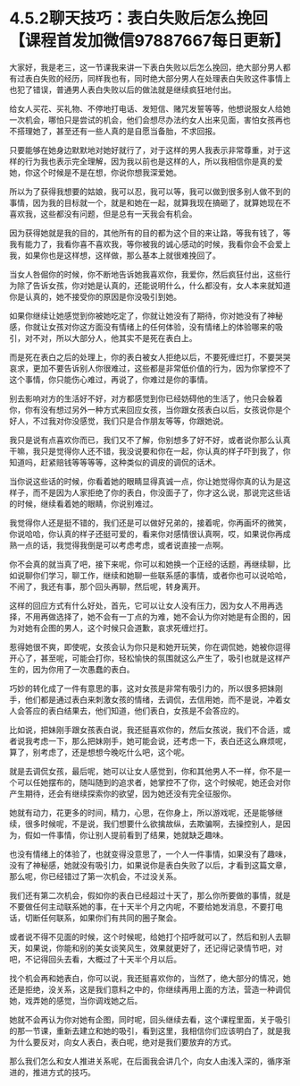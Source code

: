 # 4.5.2聊天技巧：表白失败后怎么挽回【课程首发加微信97887667每日更新】

大家好，我是老三，这一节课我来讲一下表白失败以后怎么挽回，绝大部分男人都有过表白失败的经历，同样我也有，同时绝大部分男人在处理表白失败这件事情上也犯了错误，普通男人表白失败以后的做法就是继续疯狂地付出。

给女人买花、买礼物、不停地打电话、发短信、赌咒发誓等等，他想说服女人给她一次机会，哪怕只是尝试的机会，他们会想尽办法约女人出来见面，害怕女孩再也不搭理她了，甚至还有一些人真的是自愿当备胎，不求回报。

只要能够在她身边默默地对她好就行了，对于这样的男人我表示非常尊重，对于这样的行为我也表示完全理解，因为我以前也是这样的人，所以我相信你是真的爱她，你这个时候是不是在想，你说你想我深爱她。

所以为了获得我想要的姑娘，我可以忍，我可以等，我可以做到很多别人做不到的事情，因为我的目标就一个，就是和她在一起，就算我现在搞砸了，就算她现在不喜欢我，这些都没有问题，但是总有一天我会有机会。

因为获得她就是我的目的，其他所有的目的都为这个目的来让路，等我有钱了，等我有能力了，我看你喜不喜欢我，等你被我的诚心感动的时候，我看你会不会爱上我，如果你也是这样想，这样做，那么基本上就很难挽回了。

当女人咎倔你的时候，你不断地告诉她我喜欢你，我爱你，然后疯狂付出，这些行为除了告诉女孩，你对她是认真的，还能说明什么，什么都没有，女人本来就知道你是认真的，她不接受你的原因是你没吸引到她。

如果你继续让她感觉到你被她吃定了，你就让她没有了期待，你对她没有了神秘感，你就让女孩对你这方面没有情绪上的任何体验，没有情绪上的体验哪来的吸引，对不对，所以大部分人，他其实不是死在表白上。

而是死在表白之后的处理上，你的表白被女人拒绝以后，不要死缠烂打，不要哭哭哀求，更加不要告诉别人你很难过，这些都是非常低价值的行为，因为你掌控不了这个事情，你只能伤心难过，再说了，你难过是你的事情。

别去影响对方的生活好不好，对方都感觉到你已经妨碍他的生活了，他只会躲着你，你有没有想过另外一种方式来回应女孩，当你跟女孩表白以后，女孩说你是个好人，不过我对你没感觉，我们只是合作朋友等等，你跟她说。

我只是说有点喜欢你而已，我们又不了解，你别想多了好不好，或者说你那么认真干嘛，我只是觉得你人还不错，我没说要和你在一起，你认真的样子吓到我了，你知道吗，赶紧赔钱等等等等，这种类似的调皮的调侃的话术。

当你说这些话的时候，你看着她的眼睛显得真诚一点，你让她觉得你真的认为是这样子，而不是因为人家拒绝了你的表白，你没面子了，你才这么说，那说完这些话的时候，继续看着她的眼睛，你说别难过。

我觉得你人还是挺不错的，我们还是可以做好兄弟的，接着呢，你再画坏的微笑，你说哈哈，你认真的样子还挺可爱的，看来你对感情很认真啊，哎，如果说你再成熟一点的话，我觉得我倒是可以考虑考虑，或者说直接一点啊。

你不会真的就当真了吧，接下来呢，你可以和她换一个正经的话题，再继续聊，比如说聊你们学习，聊工作，继续和她聊一些联系感的事情，或者你也可以说哈哈，不闹了，我还有事，那个回头再聊，然后呢，转身离开。

这样的回应方式有什么好处，首先，它可以让女人没有压力，因为女人不用再选择，不用再做选择了，她不会有一丁点的为难，她不会认为你对她是有企图的，因为对她有企图的男人，这个时候只会道歉，哀求死缠烂打。

惹得她很不爽，即使呢，女孩会认为你只是和她开玩笑，你在调侃她，她被你逗得开心了，甚至呢，可能会打你，轻松愉快的氛围就这么产生了，吸引也就是这样产生的，因为你用了一次愚蠢的表白。

巧妙的转化成了一件有意思的事，这对女孩是非常有吸引力的，所以很多把妹刚手，他们都是通过表白来刺激女孩的情绪，去调侃，去信用她，而不是说，冲着女人会答应的表白结果去，他们知道，他们表白，女孩是不会答应的。

比如说，把妹刚手跟女孩表白说，我还挺喜欢你的，然后女孩说，我们不合适，或者说我考虑一下，那么把妹刚手，她可能会说，还考虑一下，表白还这么麻烦呢，算了，别考虑了，还是想想今晚吃什么吧，这个呢。

就是去调侃女孩，最后呢，她可以让女人感觉到，你和其他男人不一样，你不是一个可以任她摆布的，随叫随到的追求者，她掌控不了你，这个时候呢，她还会对你产生期待，还会有继续探索你的欲望，因为她还没有完全征服你。

她就有动力，花更多的时间，精力，心思，在你身上，所以游戏呢，还是能够继续，很多时候呢，不是说，我们想要什么欲擒故纵，去欺骗啊，去操控别人，是因为，假如一件事情，你让别人提前看到了结果，她就缺乏趣味。

也没有情绪上的体验了，也就变得没意思了，一个人一件事情，如果没有了趣味，没有了神秘感，她就没有吸引力，如果说你是表白失败了以后，才看到这篇文章，那么呢，你已经错过了第一次机会，不过没关系。

我们还有第二次机会，假如你的表白已经超过十天了，那么你所要做的事情，就是不要做任何主动联系她的事，在十天半个月之内呢，不要给她发消息，不要打电话，切断任何联系，如果你们有共同的圈子聚会。

或者说不得不见面的时候，这个时候呢，给她打个招呼就可以了，然后和别人去聊天，如果说，你能和别的美女谈笑风生，效果就更好了，还记得记录情节吧，对吧，不记得回头去看，大概过了十天半个月以后。

找个机会再和她表白，你可以说，我还挺喜欢你的，当然了，绝大部分的情况，她还是拒绝，没关系，这是我们意料之中的，你继续再用上面的方法，营造一种调侃她，戏弄她的感觉，当你调戏她之后。

她就不会再认为你对她有企图，同时呢，回头继续去看，这个课程里面，关于吸引的那一节课，重新去建立和她的吸引，看到这里，我相信你们应该明白了，就是我为什么要反对，向女人表白，表白呢，绝对是我们要放弃的方式。

那么我们怎么和女人推进关系呢，在后面我会讲几个，向女人由浅入深的，循序渐进的，推进方式的技巧。